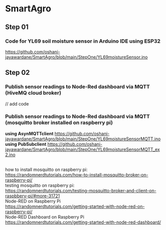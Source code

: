 # SmartAgro
## Step 01
### Code for YL69 soil moisture sensor in Arduino IDE using ESP32
https://github.com/oshani-jayawardane/SmartAgro/blob/main/StepOne/YL69moistureSensor.ino
## Step 02
### Publish sensor readings to Node-Red dashboard via MQTT (HiveMQ cloud broker)
// add code
### Publish sensor readings to Node-Red dashboard via MQTT (mosquitto broker installed on raspberry pi)
**using AsynMQTTclient**
https://github.com/oshani-jayawardane/SmartAgro/blob/main/StepOne/YL69moistureSensorMQTT.ino <br />
**using PubSubclient**
[https://github.com/oshani-jayawardane/SmartAgro/blob/main/StepOne/YL69moistureSensorMQTT_ex2.ino ](https://github.com/oshani-jayawardane/SmartAgro/tree/main/StepOne/pythonClient)<br /><br />

how to install mosquitto on raspberry pi: <br />
https://randomnerdtutorials.com/how-to-install-mosquitto-broker-on-raspberry-pi/ <br />
testing mosquitto on raspberry pi: <br />
https://randomnerdtutorials.com/testing-mosquitto-broker-and-client-on-raspbbery-pi/#more-31721 <br />
Node-RED on Raspberry Pi <br />
https://randomnerdtutorials.com/getting-started-with-node-red-on-raspberry-pi/ <br />
Node-RED Dashboard on Raspberry Pi <br />
https://randomnerdtutorials.com/getting-started-with-node-red-dashboard/ <br />
